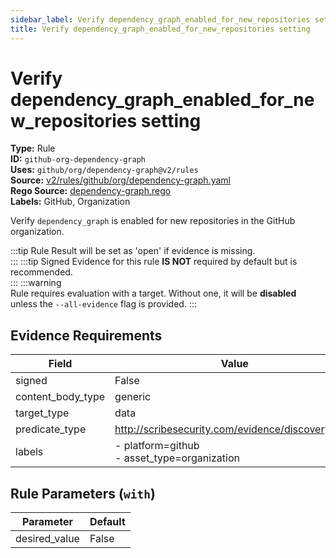 ```yaml
---
sidebar_label: Verify dependency_graph_enabled_for_new_repositories setting
title: Verify dependency_graph_enabled_for_new_repositories setting
---  
```

# Verify dependency_graph_enabled_for_new_repositories setting  
**Type:** Rule  
**ID:** `github-org-dependency-graph`  
**Uses:** `github/org/dependency-graph@v2/rules`  
**Source:** [v2/rules/github/org/dependency-graph.yaml](https://github.com/scribe-public/sample-policies/v2/rules/github/org/dependency-graph.yaml)  
**Rego Source:** [dependency-graph.rego](https://github.com/scribe-public/sample-policies/v2/rules/github/org/dependency-graph.rego)  
**Labels:** GitHub, Organization  

Verify `dependency_graph` is enabled for new repositories in the GitHub organization.

:::tip 
Rule Result will be set as 'open' if evidence is missing.  
::: 
:::tip 
Signed Evidence for this rule **IS NOT** required by default but is recommended.  
::: 
:::warning  
Rule requires evaluation with a target. Without one, it will be **disabled** unless the `--all-evidence` flag is provided.
::: 

## Evidence Requirements  
| Field | Value |
|-------|-------|
| signed | False |
| content_body_type | generic |
| target_type | data |
| predicate_type | http://scribesecurity.com/evidence/discovery/v0.1 |
| labels | - platform=github<br/>- asset_type=organization |

## Rule Parameters (`with`)  
| Parameter | Default |
|-----------|---------|
| desired_value | False |
